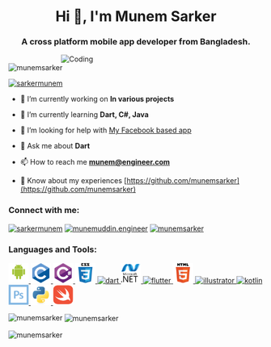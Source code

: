 <h1 align="center">Hi 👋, I'm Munem Sarker</h1>
<h3 align="center">A cross platform mobile app developer from Bangladesh.</h3>
<img align="right" alt ="Coding" width="400" src = "https://static.wixstatic.com/media/2be1ce_864567900845418ebfd61e297637464d~mv2.gif">


<p align="left"> <img src="https://komarev.com/ghpvc/?username=munemsarker&label=Profile%20views&color=0e75b6&style=flat" alt="munemsarker" /> </p>

<p align="left"> <a href="https://twitter.com/sarkermunem" target="blank"><img src="https://img.shields.io/twitter/follow/sarkermunem?logo=twitter&style=for-the-badge" alt="sarkermunem" /></a> </p>

- 🔭 I’m currently working on **In various projects**

- 🌱 I’m currently learning **Dart, C#, Java**

- 🤝 I’m looking for help with [My Facebook based app](https://github.com/munemsarker/Facebook_based-app)

- 💬 Ask me about **Dart**

- 📫 How to reach me **munem@engineer.com**

- 📄 Know about my experiences [https://github.com/munemsarker](https://github.com/munemsarker)

<h3 align="left">Connect with me:</h3>
<p align="left">
<a href="https://twitter.com/sarkermunem" target="blank"><img align="center" src="https://raw.githubusercontent.com/rahuldkjain/github-profile-readme-generator/master/src/images/icons/Social/twitter.svg" alt="sarkermunem" height="30" width="40" /></a>
<a href="https://fb.com/munemuddin.engineer" target="blank"><img align="center" src="https://raw.githubusercontent.com/rahuldkjain/github-profile-readme-generator/master/src/images/icons/Social/facebook.svg" alt="munemuddin.engineer" height="30" width="40" /></a>
<a href="https://instagram.com/munemsarker" target="blank"><img align="center" src="https://raw.githubusercontent.com/rahuldkjain/github-profile-readme-generator/master/src/images/icons/Social/instagram.svg" alt="munemsarker" height="30" width="40" /></a>
</p>

<h3 align="left">Languages and Tools:</h3>
<p align="left"> <a href="https://developer.android.com" target="_blank" rel="noreferrer"> <img src="https://raw.githubusercontent.com/devicons/devicon/master/icons/android/android-original-wordmark.svg" alt="android" width="40" height="40"/> </a> <a href="https://www.cprogramming.com/" target="_blank" rel="noreferrer"> <img src="https://raw.githubusercontent.com/devicons/devicon/master/icons/c/c-original.svg" alt="c" width="40" height="40"/> </a> <a href="https://www.w3schools.com/cs/" target="_blank" rel="noreferrer"> <img src="https://raw.githubusercontent.com/devicons/devicon/master/icons/csharp/csharp-original.svg" alt="csharp" width="40" height="40"/> </a> <a href="https://www.w3schools.com/css/" target="_blank" rel="noreferrer"> <img src="https://raw.githubusercontent.com/devicons/devicon/master/icons/css3/css3-original-wordmark.svg" alt="css3" width="40" height="40"/> </a> <a href="https://dart.dev" target="_blank" rel="noreferrer"> <img src="https://www.vectorlogo.zone/logos/dartlang/dartlang-icon.svg" alt="dart" width="40" height="40"/> </a> <a href="https://dotnet.microsoft.com/" target="_blank" rel="noreferrer"> <img src="https://raw.githubusercontent.com/devicons/devicon/master/icons/dot-net/dot-net-original-wordmark.svg" alt="dotnet" width="40" height="40"/> </a> <a href="https://flutter.dev" target="_blank" rel="noreferrer"> <img src="https://www.vectorlogo.zone/logos/flutterio/flutterio-icon.svg" alt="flutter" width="40" height="40"/> </a> <a href="https://www.w3.org/html/" target="_blank" rel="noreferrer"> <img src="https://raw.githubusercontent.com/devicons/devicon/master/icons/html5/html5-original-wordmark.svg" alt="html5" width="40" height="40"/> </a> <a href="https://www.adobe.com/in/products/illustrator.html" target="_blank" rel="noreferrer"> <img src="https://www.vectorlogo.zone/logos/adobe_illustrator/adobe_illustrator-icon.svg" alt="illustrator" width="40" height="40"/> </a> <a href="https://kotlinlang.org" target="_blank" rel="noreferrer"> <img src="https://www.vectorlogo.zone/logos/kotlinlang/kotlinlang-icon.svg" alt="kotlin" width="40" height="40"/> </a> <a href="https://www.photoshop.com/en" target="_blank" rel="noreferrer"> <img src="https://raw.githubusercontent.com/devicons/devicon/master/icons/photoshop/photoshop-line.svg" alt="photoshop" width="40" height="40"/> </a> <a href="https://www.python.org" target="_blank" rel="noreferrer"> <img src="https://raw.githubusercontent.com/devicons/devicon/master/icons/python/python-original.svg" alt="python" width="40" height="40"/> </a> <a href="https://developer.apple.com/swift/" target="_blank" rel="noreferrer"> <img src="https://raw.githubusercontent.com/devicons/devicon/master/icons/swift/swift-original.svg" alt="swift" width="40" height="40"/> </a> </p>

<p><img align="left" src="https://github-readme-stats.vercel.app/api/top-langs?username=munemsarker&show_icons=true&locale=en&layout=compact" alt="munemsarker" /></p>

<p>&nbsp;<img align="center" src="https://github-readme-stats.vercel.app/api?username=munemsarker&show_icons=true&locale=en" alt="munemsarker" /></p>

<p><img align="center" src="https://github-readme-streak-stats.herokuapp.com/?user=munemsarker&" alt="munemsarker" /></p>
